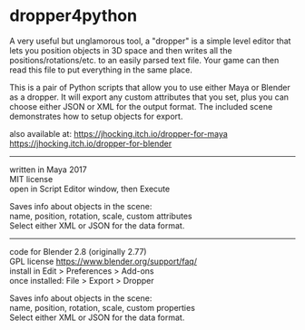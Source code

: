 # dropper4python

A very useful but unglamorous tool, a "dropper" is a simple level editor that lets you position objects in 3D space and then writes all the positions/rotations/etc. to an easily parsed text file. Your game can then read this file to put everything in the same place.

This is a pair of Python scripts that allow you to use either Maya or Blender as a dropper. It will export any custom attributes that you set, plus you can choose either JSON or XML for the output format. The included scene demonstrates how to setup objects for export.

also available at:
https://jhocking.itch.io/dropper-for-maya
https://jhocking.itch.io/dropper-for-blender

---

written in Maya 2017
<br>MIT license
<br>open in Script Editor window, then Execute

Saves info about objects in the scene:
<br>name, position, rotation, scale, custom attributes
<br>Select either XML or JSON for the data format. 

---

code for Blender 2.8 (originally 2.77)
<br>GPL license https://www.blender.org/support/faq/
<br>install in Edit > Preferences > Add-ons
<br>once installed: File > Export > Dropper

Saves info about objects in the scene:
<br>name, position, rotation, scale, custom properties
<br>Select either XML or JSON for the data format. 
